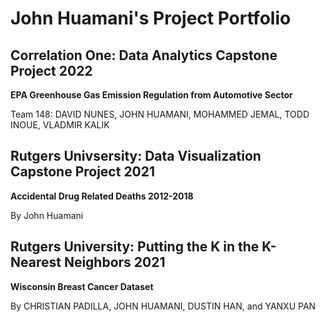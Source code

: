 # John Huamani's Project Portfolio

## Correlation One: Data Analytics Capstone Project 2022

**EPA Greenhouse Gas Emission Regulation from Automotive Sector**

Team 148: DAVID NUNES, JOHN HUAMANI, MOHAMMED JEMAL, TODD INOUE, VLADMIR KALIK

## Rutgers Univsersity: Data Visualization Capstone Project 2021

**Accidental Drug Related Deaths 2012-2018**

By John Huamani

## Rutgers University: Putting the K in the K-Nearest Neighbors 2021

**Wisconsin Breast Cancer Dataset**

By CHRISTIAN PADILLA, JOHN HUAMANI, DUSTIN HAN, and YANXU PAN
